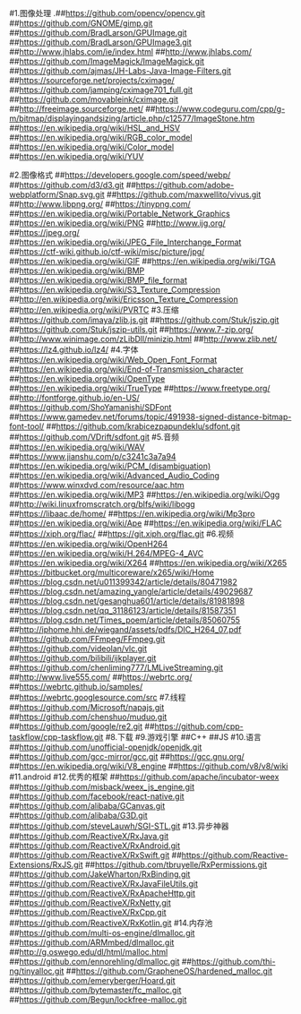 #1.图像处理
.##https://github.com/opencv/opencv.git
	##https://github.com/GNOME/gimp.git
	##https://github.com/BradLarson/GPUImage.git
	##https://github.com/BradLarson/GPUImage3.git
	##http://www.jhlabs.com/ie/index.html
	##http://www.jhlabs.com/
	##https://github.com/ImageMagick/ImageMagick.git
	##https://github.com/ajmas/JH-Labs-Java-Image-Filters.git
	##https://sourceforge.net/projects/cximage/
	##https://github.com/jamping/cximage701_full.git
	##https://github.com/movableink/cximage.git
	##http://freeimage.sourceforge.net/
	##https://www.codeguru.com/cpp/g-m/bitmap/displayingandsizing/article.php/c12577/ImageStone.htm
	##https://en.wikipedia.org/wiki/HSL_and_HSV
	##https://en.wikipedia.org/wiki/RGB_color_model
	##https://en.wikipedia.org/wiki/Color_model
	##https://en.wikipedia.org/wiki/YUV

#2.图像格式
	##https://developers.google.com/speed/webp/
	##https://github.com/d3/d3.git
	##https://github.com/adobe-webplatform/Snap.svg.git
	##https://github.com/maxwellito/vivus.git
	##http://www.libpng.org/
	##https://tinypng.com/
	##https://en.wikipedia.org/wiki/Portable_Network_Graphics
	##https://en.wikipedia.org/wiki/PNG
	##http://www.ijg.org/
	##https://jpeg.org/
	##https://en.wikipedia.org/wiki/JPEG_File_Interchange_Format
	##https://ctf-wiki.github.io/ctf-wiki/misc/picture/jpg/
	##https://en.wikipedia.org/wiki/GIF
	##https://en.wikipedia.org/wiki/TGA
	##https://en.wikipedia.org/wiki/BMP
	##https://en.wikipedia.org/wiki/BMP_file_format
	##https://en.wikipedia.org/wiki/S3_Texture_Compression
	##http://en.wikipedia.org/wiki/Ericsson_Texture_Compression
	##http://en.wikipedia.org/wiki/PVRTC
#3.压缩
	##https://github.com/imaya/zlib.js.git
	##https://github.com/Stuk/jszip.git
	##https://github.com/Stuk/jszip-utils.git
	##https://www.7-zip.org/
	##http://www.winimage.com/zLibDll/minizip.html
	##http://www.zlib.net/
	##https://lz4.github.io/lz4/
#4.字体
	##https://en.wikipedia.org/wiki/Web_Open_Font_Format
	##https://en.wikipedia.org/wiki/End-of-Transmission_character
	##https://en.wikipedia.org/wiki/OpenType
	##https://en.wikipedia.org/wiki/TrueType
	##https://www.freetype.org/
	##http://fontforge.github.io/en-US/
	##https://github.com/ShoYamanishi/SDFont
	##https://www.gamedev.net/forums/topic/491938-signed-distance-bitmap-font-tool/
	##https://github.com/krabicezpapundeklu/sdfont.git
	##https://github.com/VDrift/sdfont.git
#5.音频
	##https://en.wikipedia.org/wiki/WAV
	##https://www.jianshu.com/p/c3241c3a7a94
	##https://en.wikipedia.org/wiki/PCM_(disambiguation)
	##https://en.wikipedia.org/wiki/Advanced_Audio_Coding
	##https://www.winxdvd.com/resource/aac.htm
	##https://en.wikipedia.org/wiki/MP3
	##https://en.wikipedia.org/wiki/Ogg
	##http://wiki.linuxfromscratch.org/blfs/wiki/libogg
	##https://libaac.de/home/
	##https://en.wikipedia.org/wiki/Mp3pro
	##https://en.wikipedia.org/wiki/Ape
	##https://en.wikipedia.org/wiki/FLAC
	##https://xiph.org/flac/
	##https://git.xiph.org/flac.git
#6.视频
	##https://en.wikipedia.org/wiki/OpenH264
	##https://en.wikipedia.org/wiki/H.264/MPEG-4_AVC
	##https://en.wikipedia.org/wiki/X264
	##https://en.wikipedia.org/wiki/X265
	##https://bitbucket.org/multicoreware/x265/wiki/Home
	##https://blog.csdn.net/u011399342/article/details/80471982
	##https://blog.csdn.net/amazing_yangle/article/details/49029687
	##https://blog.csdn.net/gesanghua601/article/details/81981898
	##https://blog.csdn.net/qq_31186123/article/details/81587351
	##https://blog.csdn.net/Times_poem/article/details/85060755
	##http://iphome.hhi.de/wiegand/assets/pdfs/DIC_H264_07.pdf
	##https://github.com/FFmpeg/FFmpeg.git
	##https://github.com/videolan/vlc.git
	##https://github.com/bilibili/ijkplayer.git
	##https://github.com/chenliming777/LMLiveStreaming.git
	##http://www.live555.com/
	##https://webrtc.org/
	##https://webrtc.github.io/samples/
	##https://webrtc.googlesource.com/src
#7.线程
	##https://github.com/Microsoft/napajs.git
	##https://github.com/chenshuo/muduo.git
	##https://github.com/google/re2.git
	##https://github.com/cpp-taskflow/cpp-taskflow.git
#8.下载
#9.游戏引擎
	##C++
	##JS
#10.语言
	##https://github.com/unofficial-openjdk/openjdk.git
	##https://github.com/gcc-mirror/gcc.git
	##https://gcc.gnu.org/
	##https://en.wikipedia.org/wiki/V8_engine
	##https://github.com/v8/v8/wiki
#11.android
#12.优秀的框架
	##https://github.com/apache/incubator-weex
	##https://github.com/misback/weex_js_engine.git
	##https://github.com/facebook/react-native.git
	##https://github.com/alibaba/GCanvas.git
	##https://github.com/alibaba/G3D.git
	##https://github.com/steveLauwh/SGI-STL.git
#13.异步神器
	##https://github.com/ReactiveX/RxJava.git
	##https://github.com/ReactiveX/RxAndroid.git
	##https://github.com/ReactiveX/RxSwift.git
	##https://github.com/Reactive-Extensions/RxJS.git
	##https://github.com/tbruyelle/RxPermissions.git
	##https://github.com/JakeWharton/RxBinding.git
	##https://github.com/ReactiveX/RxJavaFileUtils.git
	##https://github.com/ReactiveX/RxApacheHttp.git
	##https://github.com/ReactiveX/RxNetty.git
	##https://github.com/ReactiveX/RxCpp.git
	##https://github.com/ReactiveX/RxKotlin.git
#14.内存池
	##https://github.com/multi-os-engine/dlmalloc.git
	##https://github.com/ARMmbed/dlmalloc.git
	##http://g.oswego.edu/dl/html/malloc.html
	##https://github.com/ennorehling/dlmalloc.git
	##https://github.com/thi-ng/tinyalloc.git
	##https://github.com/GrapheneOS/hardened_malloc.git
	##https://github.com/emeryberger/Hoard.git
	##https://github.com/bytemaster/fc_malloc.git
	##https://github.com/Begun/lockfree-malloc.git
